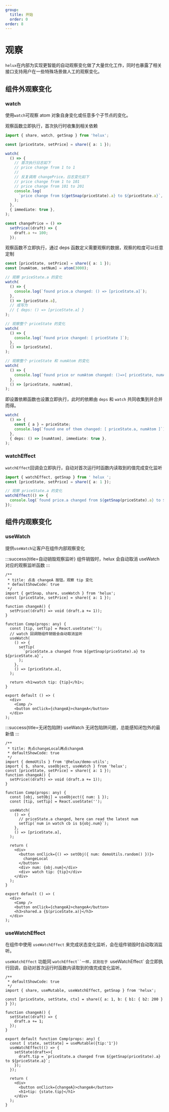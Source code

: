 ```yaml
---
group:
  title: 开始
  order: 0
order: 8
---
```


# 观察

`helux`在内部为实现更智能的自动观察变化做了大量优化工作，同时也暴露了相关接口支持用户在一些特殊场景做人工的观察变化。

## 组件外观察变化

### watch

使用`watch`可观察 atom 对象自身变化或任意多个子节点的变化。

观察函数立即执行，首次执行时收集到相关依赖

```ts
import { share, watch, getSnap } from 'helux';

const [priceState, setPrice] = share({ a: 1 });

watch(
  () => {
    // 首次执行日志如下
    // price change from 1 to 1
    //
    // 反复调用 changePrice，日志变化如下
    // price change from 1 to 101
    // price change from 101 to 201
    console.log(
      `price change from ${getSnap(priceState).a} to ${priceState.a}`,
    );
  },
  { immediate: true },
);

const changePrice = () =>
  setPrice((draft) => {
    draft.a += 100;
  });
```

观察函数不立即执行，通过 deps 函数定义需要观察的数据，观察的粒度可以任意定制

```ts
const [priceState, setPrice] = share({ a: 1 });
const [numAtom, setNum] = atom(3000);

// 观察 priceState.a 的变化
watch(
  () => {
    console.log(`found price.a changed: () => [priceState.a]`);
  },
  () => [priceState.a],
  // 或写为
  // { deps: () => [priceState.a] }
);

// 观察整个 priceState 的变化
watch(
  () => {
    console.log(`found price changed: [ priceState ]`);
  },
  () => [priceState],
);

// 观察整个 priceState 和 numAtom 的变化
watch(
  () => {
    console.log(`found price or numAtom changed: ()=>[ priceState, numAtom ]`);
  },
  () => [priceState, numAtom],
);
```

即设置依赖函数也设置立即执行，此时的依赖由 `deps` 和 `watch` 共同收集到并合并而得。

```ts
watch(
  () => {
    const { a } = priceState;
    console.log(`found one of them changed: [ priceState.a, numAtom ]`);
  },
  { deps: () => [numAtom], immediate: true },
);
```

### watchEffect

`watchEffect`回调会立即执行，自动对首次运行时函数内读取到的值完成变化监听

```ts
import { watchEffect, getSnap } from ' helux ';
const [priceState, setPrice] = share({ a: 1 });

// 观察 priceState.a 的变化
watchEffect(() => {
  console.log(`found price.a changed from ${getSnap(priceState).a} to ${priceState.a}`);
});
```

## 组件内观察变化

### useWatch

提供`useWatch`让客户在组件内部观察变化

:::success{title=自动销毁观察监听}
组件销毁时，helux 会自动取消 useWatch 对应的观察监听函数
:::

```tsx
/**
 * title: 点击 changeA 按钮，观察 tip 变化
 * defaultShowCode: true
 */
import { getSnap, share, useWatch } from 'helux';
const [priceState, setPrice] = share({ a: 1 });

function changeA() {
  setPrice((draft) => void (draft.a += 1));
}

function Comp(props: any) {
  const [tip, setTip] = React.useState('');
  // watch 回调随组件销毁会自动取消监听
  useWatch(
    () => {
      setTip(
        `priceState.a changed from ${getSnap(priceState).a} to ${priceState.a}`,
      );
    },
    () => [priceState.a],
  );

  return <h1>watch tip: {tip}</h1>;
}

export default () => (
  <div>
    <Comp />
    <button onClick={changeA}>changeA</button>
  </div>
);
```

:::success{title=无闭包陷阱}
useWatch 无闭包陷阱问题，总能感知闭包外的最新值
:::

```tsx
/**
 * title: 先点changeLocal再点changeA
 * defaultShowCode: true
 */
import { demoUtils } from '@helux/demo-utils';
import { $, share, useObject, useWatch } from 'helux';
const [priceState, setPrice] = share({ a: 1 });
function changeA() {
  setPrice((draft) => void (draft.a += 1));
}

function Comp(props: any) {
  const [obj, setObj] = useObject({ num: 1 });
  const [tip, setTip] = React.useState('');

  useWatch(
    () => {
      // priceState.a changed, here can read the latest num
      setTip(`num in watch cb is ${obj.num}`);
    },
    () => [priceState.a],
  );

  return (
    <div>
      <button onClick={() => setObj({ num: demoUtils.random() })}>
        changeLocal
      </button>
      <div> num: {obj.num}</div>
      <div> watch tip: {tip}</div>
    </div>
  );
}

export default () => (
  <div>
    <Comp />
    <button onClick={changeA}>changeA</button>
    <h3>shared.a {$(priceState.a)}</h3>
  </div>
);
```

### useWatchEffect

在组件中使用 `useWatchEffect` 来完成状态变化监听，会在组件销毁时自动取消监听。

`useWatchEffect` 功能同 `watchEffect``一样，区别在于 `useWatchEffect` 会立即执行回调，自动对首次运行时函数内读取到的值完成变化监听。

```tsx
/**
 * defaultShowCode: true
 */
import { share, useMutable, useWatchEffect, getSnap } from 'helux';

const [priceState, setState, ctx] = share({ a: 1, b: { b1: { b2: 200 } } });

function changeA() {
  setState((draft) => {
    draft.a += 1;
  });
}

export default function Comp(props: any) {
  const [ state, setState] = useMutable({tip:'1'})
  useWatchEffect(() => {
    setState(draft=>{
      draft.tip = `priceState.a changed from ${getSnap(priceState).a} to ${priceState.a}`;
    });
  });

  return (
    <div>
      <button onClick={changeA}>changeA</button>
      <h1>tip: {state.tip}</h1>
    </div>
  );
}
```

